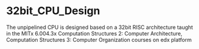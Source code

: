 # 32bit_CPU_Design
The unpipelined CPU is designed based on a 32bit RISC architecture taught in the MITx 6.004.3x Computation Structures 2: Computer Architecture, Computation Structures 3: Computer Organization courses on edx platform
